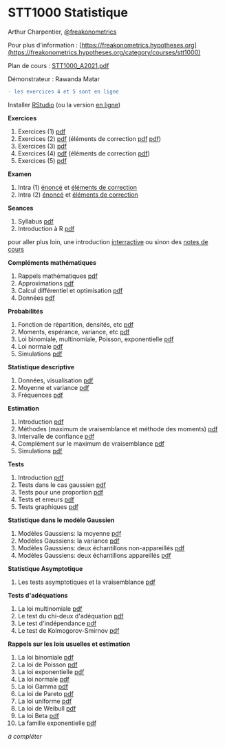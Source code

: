# STT1000 Statistique

Arthur Charpentier, [@freakonometrics](https://twitter.com/freakonometrics)

Pour plus d'information : [https://freakonometrics.hypotheses.org](https://freakonometrics.hypotheses.org/category/courses/stt1000)

Plan de cours : [STT1000_A2021.pdf](/docs/STT1000_A2021.pdf)

Démonstrateur : Rawanda Matar

```diff
- les exercices 4 et 5 sont en ligne
```

Installer <a href="https://www.rstudio.com/products/rstudio/">RStudio</a> (ou la version <a href="https://rstudio.cloud/">en ligne</a>)

**Exercices**

1. Exercices (1) <a href="https://github.com/freakonometrics/STT1000/blob/main/demos/STT1000-Demo-Semaine-1.pdf">pdf</a> <br /> 
2. Exercices (2) <a href="https://github.com/freakonometrics/STT1000/blob/main/demos/STT1000-Demo2.pdf">pdf</a> (éléments de correction <a href="https://github.com/freakonometrics/STT1000/raw/main/demos/Correction_STT1000.pdf">pdf</a> <a href="https://github.com/freakonometrics/STT1000/raw/main/demos/Suite_Correction_Liste_N2.pdf">pdf</a>)<br /> 
3. Exercices (3) <a href="https://github.com/freakonometrics/STT1000/blob/main/demos/STT1000_demo_No3.pdf">pdf</a> <br /> 
4. Exercices (4) <a href="https://github.com/freakonometrics/STT1000/blob/main/demos/STT1000_demo%204.pdf">pdf</a> (éléments de correction <a href="https://github.com/freakonometrics/STT1000/blob/main/demos/Elements_Correction_4.pdf">pdf</a>) <br /> 
5. Exercices (5) <a href="https://github.com/freakonometrics/STT1000/blob/main/demos/STT1000_A2021_5.pdf">pdf</a> <br /> 

**Examen**

1. Intra (1) <a href="https://github.com/freakonometrics/STT1000/blob/main/demos/STT1000_A2020_1_enonce.pdf">énoncé</a> et <a href="https://github.com/freakonometrics/STT1000/blob/main/demos/STT1000_A2020_1_correction.pdf">éléments de correction</a>  <br /> 
2. Intra (2) <a href="https://github.com/freakonometrics/STT1000/blob/main/demos/STT1000_A2020_2_enonce.pdf">énoncé</a> et <a href="https://github.com/freakonometrics/STT1000/blob/main/demos/STT1000_A2020_2_correction.pdf">éléments de correction</a>  <br /> 

**Seances**

1. Syllabus <a href="https://github.com/freakonometrics/STT1000/blob/master/slides/STT1000_INTRO_1.pdf">pdf</a> <br /> 
2. Introduction à R <a href="https://github.com/freakonometrics/STT1000/blob/master/slides/STT1000_INTRO_2.pdf">pdf</a> <br /> 

pour aller plus loin, une introduction <a href="https://rstudio.github.io/learnr/index.html">interractive</a> ou sinon des <a href="https://egallic.fr/Enseignement/R/Book/avant-propos.html">notes de cours</a>

**Compléments mathématiques**  

1. Rappels mathématiques <a href="https://github.com/freakonometrics/STT1000/blob/master/slides/STT1000_RAPPELS_1.pdf">pdf</a>  <br /> 
2. Approximations <a href="https://github.com/freakonometrics/STT1000/blob/master/slides/STT1000_RAPPELS_2.pdf">pdf</a> <br /> 
3. Calcul différentiel et optimisation <a href="https://github.com/freakonometrics/STT1000/blob/master/slides/STT1000_RAPPELS_3.pdf">pdf</a> <br /> 
4. Données <a href="https://github.com/freakonometrics/STT1000/blob/master/slides/STT1000_RAPPELS_4.pdf">pdf</a> <br /> 

**Probabilités**  

1. Fonction de répartition, densités, etc <a href="https://github.com/freakonometrics/STT1000/blob/master/slides/STT1000_PROBA_1.pdf">pdf</a> <br />
2. Moments, espérance, variance, etc <a href="https://github.com/freakonometrics/STT1000/blob/master/slides/STT1000_PROBA_2.pdf">pdf</a> <br /> 
3. Loi binomiale, multinomiale, Poisson, exponentielle <a href="https://github.com/freakonometrics/STT1000/blob/master/slides/STT1000_PROBA_3.pdf">pdf</a> <br /> 
4. Loi normale <a href="https://github.com/freakonometrics/STT1000/blob/master/slides/STT1000_PROBA_4.pdf">pdf</a> <br />
5. Simulations <a href="https://github.com/freakonometrics/STT1000/blob/master/slides/STT1000_PROBA_5.pdf">pdf</a> <br />  

**Statistique descriptive**

1. Données, visualisation <a href="https://github.com/freakonometrics/STT1000/blob/master/slides/STT1000_DESC_1.pdf">pdf</a> <br /> 
2. Moyenne et variance <a href="https://github.com/freakonometrics/STT1000/blob/master/slides/STT1000_DESC_2.pdf">pdf</a> <br /> 
3. Fréquences <a href="https://github.com/freakonometrics/STT1000/blob/master/slides/STT1000_DESC_3.pdf">pdf</a> <br /> 

**Estimation**

1. Introduction <a href="https://github.com/freakonometrics/STT1000/blob/master/slides/STT1000_ESTIM_1.pdf">pdf</a> <br /> 
2. Méthodes (maximum de vraisemblance et méthode des moments) <a href="https://github.com/freakonometrics/STT1000/blob/master/slides/STT1000_ESTIM_2.pdf">pdf</a> <br /> 
3. Intervalle de confiance <a href="https://github.com/freakonometrics/STT1000/blob/master/slides/STT1000_ESTIM_3.pdf">pdf</a> <br /> 
4. Complément sur le maximum de vraisemblance <a href="https://github.com/freakonometrics/STT1000/blob/master/slides/STT1000_ESTIM_4.pdf">pdf</a> <br /> 
5. Simulations <a href="https://github.com/freakonometrics/STT1000/blob/master/slides/STT1000_ESTIM_5.pdf">pdf</a> <br /> 

**Tests**

1. Introduction <a href="https://github.com/freakonometrics/STT1000/blob/master/slides/STT1000_TESTS_1.pdf">pdf</a> <br /> 
2. Tests dans le cas gaussien <a href="https://github.com/freakonometrics/STT1000/blob/master/slides/STT1000_TESTS_2.pdf">pdf</a> <br /> 
3. Tests pour une proportion <a href="https://github.com/freakonometrics/STT1000/blob/master/slides/STT1000_TESTS_3.pdf">pdf</a> <br /> 
4. Tests et erreurs <a href="https://github.com/freakonometrics/STT1000/blob/master/slides/STT1000_TESTS_4.pdf">pdf</a> <br /> 
5. Tests graphiques <a href="https://github.com/freakonometrics/STT1000/blob/master/slides/STT1000_TESTS_5.pdf">pdf</a> <br /> 

**Statistique dans le modèle Gaussien**

1. Modèles Gaussiens: la moyenne <a href="https://github.com/freakonometrics/STT1000/blob/master/slides/STT1000_GAUSS_1.pdf">pdf</a> <br /> 
2. Modèles Gaussiens: la variance <a href="https://github.com/freakonometrics/STT1000/blob/master/slides/STT1000_GAUSS_2.pdf">pdf</a> <br /> 
3. Modèles Gaussiens: deux échantillons non-appareillés <a href="https://github.com/freakonometrics/STT1000/blob/master/slides/STT1000_GAUSS_3.pdf">pdf</a> <br /> 
4. Modèles Gaussiens: deux échantillons appareillés <a href="https://github.com/freakonometrics/STT1000/blob/master/slides/STT1000_GAUSS_4.pdf">pdf</a> <br /> 

**Statistique Asymptotique**

1. Les tests asymptotiques et la vraisemblance <a href="https://github.com/freakonometrics/STT1000/blob/master/slides/STT1000_TESTS_ASYMPT_1.pdf">pdf</a> <br /> 

**Tests d'adéquations**

1. La loi multinomiale <a href="https://github.com/freakonometrics/STT1000/blob/master/slides/STT1000_ADEQ_1.pdf">pdf</a> <br /> 
2. Le test du chi-deux d'adéquation <a href="https://github.com/freakonometrics/STT1000/blob/master/slides/STT1000_ADEQ_2.pdf">pdf</a> <br /> 
3. Le test d'indépendance <a href="https://github.com/freakonometrics/STT1000/blob/master/slides/STT1000_ADEQ_3.pdf">pdf</a> <br /> 
4. Le test de Kolmogorov-Smirnov <a href="https://github.com/freakonometrics/STT1000/blob/master/slides/STT1000_ADEQ_4.pdf">pdf</a> <br /> 

**Rappels sur les lois usuelles et estimation**

1. La loi binomiale <a href="https://github.com/freakonometrics/STT1000/blob/master/slides/STT1000_COMP_1.pdf">pdf</a> <br /> 
2. La loi de Poisson <a href="https://github.com/freakonometrics/STT1000/blob/master/slides/STT1000_COMP_2.pdf">pdf</a> <br /> 
3. La loi exponentielle <a href="https://github.com/freakonometrics/STT1000/blob/master/slides/STT1000_COMP_3.pdf">pdf</a> <br /> 
4. La loi normale <a href="https://github.com/freakonometrics/STT1000/blob/master/slides/STT1000_COMP_4.pdf">pdf</a> <br /> 
5. La loi Gamma <a href="https://github.com/freakonometrics/STT1000/blob/master/slides/STT1000_COMP_5.pdf">pdf</a> <br /> 
6. La loi de Pareto <a href="https://github.com/freakonometrics/STT1000/blob/master/slides/STT1000_COMP_6.pdf">pdf</a> <br /> 
7. La loi uniforme <a href="https://github.com/freakonometrics/STT1000/blob/master/slides/STT1000_COMP_7.pdf">pdf</a> <br /> 
8. La loi de Weibull <a href="https://github.com/freakonometrics/STT1000/blob/master/slides/STT1000_COMP_8.pdf">pdf</a> <br /> 
9. La loi Beta <a href="https://github.com/freakonometrics/STT1000/blob/master/slides/STT1000_COMP_9.pdf">pdf</a> <br /> 
10. La famille exponentielle <a href="https://github.com/freakonometrics/STT1000/blob/master/slides/STT1000_COMP_10.pdf">pdf</a> <br /> 

*à compléter*

